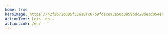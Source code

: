 ```yaml
---
home: true
heroImage: https://42f2671d685f51e10fc6-b9fcecea3e50b3b59bdc28dead054ebc.ssl.cf5.rackcdn.com/illustrations/teaching_f1cm.svg
actionText: Lets' go →
actionLink: /en/
---
```

